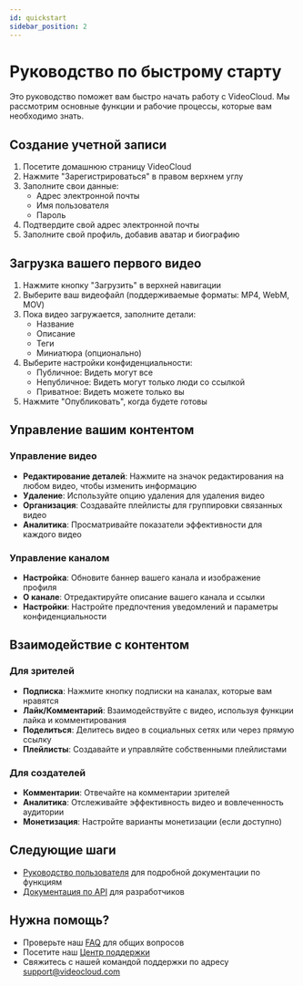 ```yaml
---
id: quickstart
sidebar_position: 2
---
```


# Руководство по быстрому старту

Это руководство поможет вам быстро начать работу с VideoCloud. Мы рассмотрим основные функции и рабочие процессы, которые вам необходимо знать.

## Создание учетной записи

1. Посетите домашнюю страницу VideoCloud
2. Нажмите "Зарегистрироваться" в правом верхнем углу
3. Заполните свои данные:
   - Адрес электронной почты
   - Имя пользователя
   - Пароль
4. Подтвердите свой адрес электронной почты
5. Заполните свой профиль, добавив аватар и биографию

## Загрузка вашего первого видео

1. Нажмите кнопку "Загрузить" в верхней навигации
2. Выберите ваш видеофайл (поддерживаемые форматы: MP4, WebM, MOV)
3. Пока видео загружается, заполните детали:
   - Название
   - Описание
   - Теги
   - Миниатюра (опционально)
4. Выберите настройки конфиденциальности:
   - Публичное: Видеть могут все
   - Непубличное: Видеть могут только люди со ссылкой
   - Приватное: Видеть можете только вы
5. Нажмите "Опубликовать", когда будете готовы

## Управление вашим контентом

### Управление видео

- **Редактирование деталей**: Нажмите на значок редактирования на любом видео, чтобы изменить информацию
- **Удаление**: Используйте опцию удаления для удаления видео
- **Организация**: Создавайте плейлисты для группировки связанных видео
- **Аналитика**: Просматривайте показатели эффективности для каждого видео

### Управление каналом

- **Настройка**: Обновите баннер вашего канала и изображение профиля
- **О канале**: Отредактируйте описание вашего канала и ссылки
- **Настройки**: Настройте предпочтения уведомлений и параметры конфиденциальности

## Взаимодействие с контентом

### Для зрителей

- **Подписка**: Нажмите кнопку подписки на каналах, которые вам нравятся
- **Лайк/Комментарий**: Взаимодействуйте с видео, используя функции лайка и комментирования
- **Поделиться**: Делитесь видео в социальных сетях или через прямую ссылку
- **Плейлисты**: Создавайте и управляйте собственными плейлистами

### Для создателей

- **Комментарии**: Отвечайте на комментарии зрителей
- **Аналитика**: Отслеживайте эффективность видео и вовлеченность аудитории
- **Монетизация**: Настройте варианты монетизации (если доступно)

## Следующие шаги

- [Руководство пользователя](/docs/user-guide/video-management) для подробной документации по функциям
- [Документация по API](/docs/api/api-overview) для разработчиков

## Нужна помощь?

- Проверьте наш [FAQ](/docs/faq) для общих вопросов
- Посетите наш [Центр поддержки](https://support.videocloud.com)
- Свяжитесь с нашей командой поддержки по адресу support@videocloud.com 